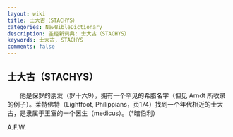 ```yaml
---
layout: wiki
title: 士大古（STACHYS）
categories: NewBibleDictionary
description: 圣经新词典: 士大古（STACHYS）
keywords: 士大古, STACHYS
comments: false
---
```


## 士大古（STACHYS）

　　他是保罗的朋友（罗十六9），拥有一个罕见的希腊名字（但见 Arndt 所收录的例子）。莱特佛特（Lightfoot, Philippians，页174）找到一个年代相近的士大古，是隶属于王室的一个医生（medicus）。（*暗伯利）

A.F.W.








